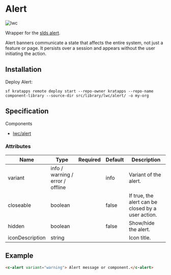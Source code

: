 # Alert

![lwc](https://img.shields.io/badge/LWC-component-blue)

Wrapper for the
[slds alert](https://www.lightningdesignsystem.com/components/alert/).

Alert banners communicate a state that affects the entire system, not just a
feature or page. It persists over a session and appears without the user
initiating the action.

## Installation

Deploy Alert:

```text
sf kratapps remote deploy start --repo-owner kratapps --repo-name component-library --source-dir src/library/lwc/alert/ -o my-org
```

## Specification

Components

-   [lwc/alert](https://github.com/kratapps/component-library/tree/main/src/library/lwc/alert)

### Attributes

| Name            | Type                             | Required | Default | Description                                        |
| --------------- | -------------------------------- | -------- | ------- | -------------------------------------------------- |
| variant         | info / warning / error / offline |          | info    | Variant of the alert.                              |
| closeable       | boolean                          |          | false   | If true, the alert can be closed by a user action. |
| hidden          | boolean                          |          | false   | Show/hide the alert.                               |
| iconDescription | string                           |          |         | Icon title.                                        |

## Example

```html
<c-alert variant="warning"> Alert message or component.</c-alert>
```
